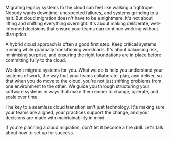 Migrating legacy systems to the cloud can feel like walking a tightrope. Nobody wants downtime, unexpected failures, and systems grinding to a halt. But cloud migration doesn't have to be a nightmare. It's not about lifting and shifting everything overnight. It's about making deliberate, well-informed decisions that ensure your teams can continue working without disruption.

A hybrid cloud approach is often a good first step. Keep critical systems running while gradually transitioning workloads. It's about balancing risk, minimising surprise, and ensuring the right foundations are in place before committing fully to the cloud.

We don't migrate systems for you. What we do is help you understand your systems of work, the way that your teams collaborate, plan, and deliver, so that when you do move to the cloud, you're not just shifting problems from one environment to the other. We guide you through structuring your software systems in ways that make them easier to change, operate, and scale over time.

The key to a seamless cloud transition isn't just technology. It's making sure your teams are aligned, your practices support the change, and your decisions are made with maintainability in mind.

If you're planning a cloud migration, don't let it become a fire drill. Let's talk about how to set up for success.